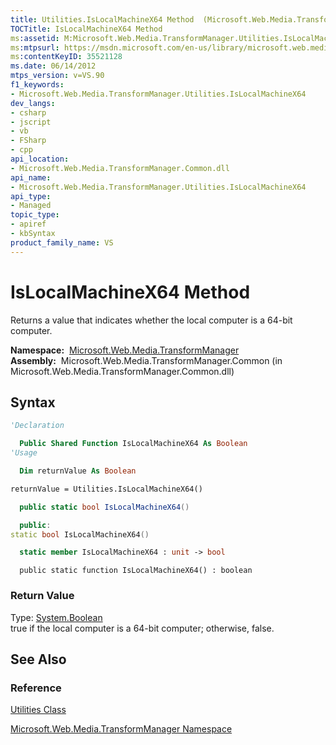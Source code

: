 ```yaml
---
title: Utilities.IsLocalMachineX64 Method  (Microsoft.Web.Media.TransformManager)
TOCTitle: IsLocalMachineX64 Method
ms:assetid: M:Microsoft.Web.Media.TransformManager.Utilities.IsLocalMachineX64
ms:mtpsurl: https://msdn.microsoft.com/en-us/library/microsoft.web.media.transformmanager.utilities.islocalmachinex64(v=VS.90)
ms:contentKeyID: 35521128
ms.date: 06/14/2012
mtps_version: v=VS.90
f1_keywords:
- Microsoft.Web.Media.TransformManager.Utilities.IsLocalMachineX64
dev_langs:
- csharp
- jscript
- vb
- FSharp
- cpp
api_location:
- Microsoft.Web.Media.TransformManager.Common.dll
api_name:
- Microsoft.Web.Media.TransformManager.Utilities.IsLocalMachineX64
api_type:
- Managed
topic_type:
- apiref
- kbSyntax
product_family_name: VS
---
```


# IsLocalMachineX64 Method

Returns a value that indicates whether the local computer is a 64-bit computer.

**Namespace:**  [Microsoft.Web.Media.TransformManager](microsoft-web-media-transformmanager-namespace.md)  
**Assembly:**  Microsoft.Web.Media.TransformManager.Common (in Microsoft.Web.Media.TransformManager.Common.dll)

## Syntax

```vb
'Declaration

  Public Shared Function IsLocalMachineX64 As Boolean
'Usage

  Dim returnValue As Boolean

returnValue = Utilities.IsLocalMachineX64()
```

```csharp
  public static bool IsLocalMachineX64()
```

```cpp
  public:
static bool IsLocalMachineX64()
```

``` fsharp
  static member IsLocalMachineX64 : unit -> bool 
```

```jscript
  public static function IsLocalMachineX64() : boolean
```

### Return Value

Type: [System.Boolean](https://msdn.microsoft.com/library/a28wyd50)  
true if the local computer is a 64-bit computer; otherwise, false.  

## See Also

### Reference

[Utilities Class](utilities-class-microsoft-web-media-transformmanager.md)

[Microsoft.Web.Media.TransformManager Namespace](microsoft-web-media-transformmanager-namespace.md)

